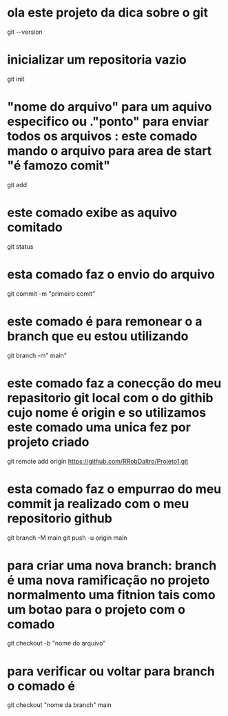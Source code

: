 
# ola este projeto da dica  sobre o git
git --version 
# inicializar um repositoria vazio
git init 
# "nome do arquivo"  para um aquivo especifico  ou ."ponto" para enviar todos os arquivos : este comado  mando o arquivo para  area de start "é famozo comit"
git add 

# este comado exibe as aquivo comitado
git status 

# esta comado faz o envio do arquivo  
git commit -m "primeiro comit" 

# este comado é para remonear o a branch que eu estou utilizando 
git branch -m" main" 

 # este comado faz  a conecção do meu repasitorio git local  com o do githib cujo nome é origin  e so utilizamos este comado uma unica fez por projeto criado

 git remote add origin https://github.com/RRobDaltro/Projeto1.git

# esta comado  faz o empurrao do meu commit ja realizado com o meu repositorio github 
 git branch -M main
git push -u origin main

# para criar uma nova branch: branch é uma nova ramificação no projeto normalmento uma fitnion tais como um botao para o projeto com o comado 
git checkout -b "nome do arquivo"
# para verificar ou voltar para branch o comado é
git checkout "nome da branch" main

